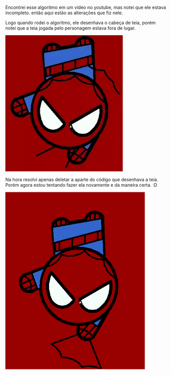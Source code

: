 Encontrei esse algoritmo em um vídeo no youtube, mas notei que ele estava incompleto.
então aqui estão as alterações que fiz nele.

Logo quando rodei o algoritmo, ele desenhava o cabeça de teia, porém notei que a teia jogada pelo personagem estava fora de lugar.

![Getting Started](./Sem-título1.png)

Na hora resolvi apenas deletar a aparte do código que desenhava a teia.
Porém agora estou tentando fazer ela novamente e da maneira certa.  :D 

![Getting Started](./Sem-título.png)
